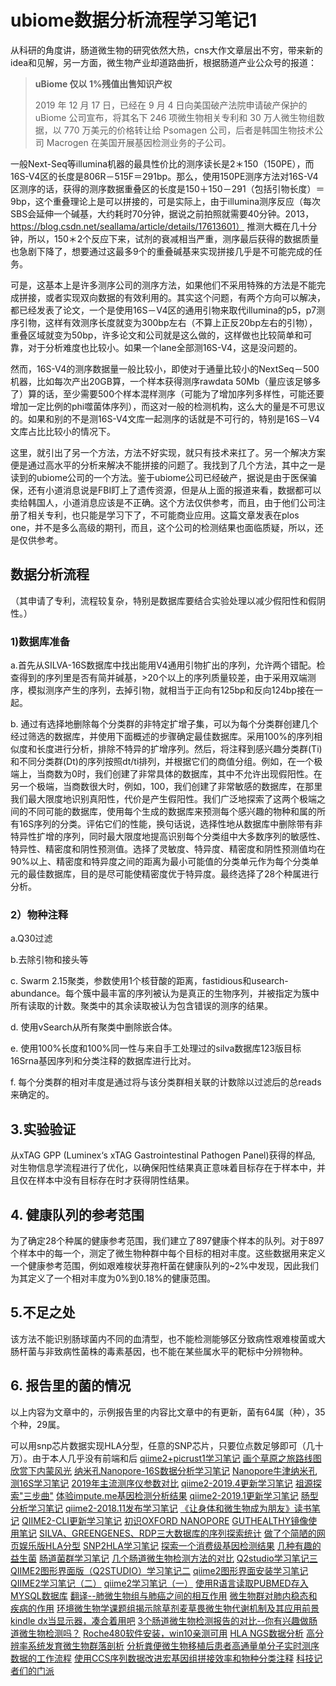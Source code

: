 # ubiome数据分析流程学习笔记1

从科研的角度讲，肠道微生物的研究依然大热，cns大作文章层出不穷，带来新的idea和见解，另一方面，微生物产业却道路曲折，根据肠道产业公众号的报道：

> **uBiome 仅以 1%残值出售知识产权**
>
> 2019 年 12 月 17 日，已经在 9 月 4 日向美国破产法院申请破产保护的 uBiome 公司宣布，将其名下 246 项微生物相关专利和 30 万人微生物组数据，以 770 万美元的价格转让给 Psomagen 公司，后者是韩国生物技术公司 Macrogen 在美国开展基因检测业务的子公司。

一般Next-Seq等illumina机器的最具性价比的测序读长是2＊150（150PE），而16S-V4区的长度是806R－515F＝291bp。那么，使用150PE测序方法对16S-V4区测序的话，获得的测序数据重叠区的长度是150＋150－291（包括引物长度）＝9bp，这个重叠理论上是可以拼接的，可是实际上，由于illumina测序反应（每次SBS会延伸一个碱基，大约耗时70分钟，据说之前拍照就需要40分钟。2013，https://blog.csdn.net/seallama/article/details/17613601） 推测大概在几十分钟，所以，150＊2个反应下来，试剂的衰减相当严重，测序最后获得的数据质量也急剧下降了，想要通过这最多9个的重叠碱基来实现拼接几乎是不可能完成的任务。

可是，这基本上是许多测序公司的测序方法，如果他们不采用特殊的方法是不能完成拼接，或者实现双向数据的有效利用的。其实这个问题，有两个方向可以解决，都已经发表了论文，一个是使用16S－V4区的通用引物来取代illumina的p5，p7测序引物，这样有效测序长度就变为300bp左右（不算上正反20bp左右的引物），重叠区域就变为50bp，许多论文和公司就是这么做的，这样做也比较简单和可靠，对于分析难度也比较小。如果一个lane全部测16S-V4，这是没问题的。

然而，16S-V4的测序数据量一般比较小，即使对于通量比较小的NextSeq－500机器，比如每次产出20GB算，一个样本获得测序rawdata 50Mb（量应该足够多了）算的话，至少需要500个样本混样测序（可能为了增加序列多样性，可能还要增加一定比例的phi噬菌体序列），而这对一般的检测机构，这么大的量是不可思议的。如果和别的不是测16S-V4文库一起测序的话就是不可行的，特别是16S－V4文库占比比较小的情况下。

这里，就引出了另一个方法，方法不好实现，就只有技术来扛了。另一个解决方案便是通过高水平的分析来解决不能拼接的问题了。我找到了几个方法，其中之一是读到的ubiome公司的一个方法。鉴于ubiome公司已经破产，据说是由于医保骗保，还有小道消息说是FBI盯上了遗传资源，但是从上面的报道来看，数据都可以卖给韩国人，小道消息应该是不正确。这个方法仅供参考，而且，由于他们公司注册了相关专利，也只能是学习下了，不可能商业应用。这篇文章发表在plos one，并不是多么高级的期刊，而且，这个公司的检测结果也面临质疑，所以，还是仅供参考。

## **数据分析流程**

（其申请了专利，流程较复杂，特别是数据库要结合实验处理以减少假阳性和假阴性。）

### **1)数据库准备**

a.首先从SILVA-16S数据库中找出能用V4通用引物扩出的序列，允许两个错配。检查得到的序列里是否有简并碱基，>20个以上的序列质量较差，由于采用双端测序，模拟测序产生的序列，去掉引物，就相当于正向有125bp和反向124bp接在一起。

b. 通过有选择地删除每个分类群的非特定扩增子集，可以为每个分类群创建几个经过筛选的数据库，并使用下面概述的步骤确定最佳数据库。采用100%的序列相似度和长度进行分析，排除不特异的扩增序列。然后，将注释到感兴趣分类群(Ti)和不同分类群(Dt)的序列按照dt/ti排列，并根据它们的商值分组。例如，在一个极端上，当商数为0时，我们创建了非常具体的数据库，其中不允许出现假阳性。在另一个极端，当商数很大时，例如，100，我们创建了非常敏感的数据库，在那里我们最大限度地识别真阳性，代价是产生假阳性。我们广泛地探索了这两个极端之间的不同可能的数据库，使用每个生成的数据库来预测每个感兴趣的物种和属的所有16S序列的分类。评佑它们的性能，换句话说，选择性地从数据库中删除带有非特异性扩增的序列，同时最大限度地提高识别每个分类组中大多数序列的敏感性、特异性、精密度和阴性预测值。选择了灵敏度、特异度、精密度和阴性预测值均在90%以上、精密度和特异度之间的距离为最小可能值的分类单元作为每个分类单元的最佳数据库，目的是尽可能使精密度优于特异度。最终选择了28个种属进行分析。

### **2）物种注释**

a.Q30过滤

b.去除引物和接头等

c. Swarm 2.15聚类，参数使用1个核苷酸的距离，fastidious和usearch-abundance。每个簇中最丰富的序列被认为是真正的生物序列，并被指定为簇中所有读取的计数。聚类中的其余读取被认为包含错误的测序的结果。

d. 使用vSearch从所有聚类中删除嵌合体。

e. 使用100%长度和100%同一性与来自手工处理过的silva数据库123版目标16Srna基因序列和分类注释的数据库进行比对。

f. 每个分类群的相对丰度是通过将与该分类群相关联的计数除以过滤后的总reads来确定的。

## **3.实验验证**

从xTAG GPP (Luminex‘s xTAG Gastrointestinal Pathogen Panel)获得的样品, 对生物信息学流程进行了优化，以确保阳性结果真正意味着目标存在于样本中，并且仅在样本中没有目标存在时才获得阴性结果。

## **4.** **健康队列的参考范围**

为了确定28个种属的健康参考范围，我们建立了897健康个样本的队列。对于897个样本中的每一个，测定了微生物种群中每个目标的相对丰度。这些数据用来定义一个健康参考范围，例如艰难梭状芽孢杆菌在健康队列的~2%中发现，因此我们为其定义了一个相对丰度为0%到0.18%的健康范围。

## **5.不足之处**

该方法不能识别肠球菌内不同的血清型，也不能检测能够区分致病性艰难梭菌或大肠杆菌与非致病性菌株的毒素基因，也不能在某些属水平的靶标中分辨物种。

## **6.** **报告里的菌的情况**

以上内容为文章中的，示例报告里的内容比文章中的有更新，菌有64属（种），35个种，29属。

可以用snp芯片数据实现HLA分型，任意的SNP芯片，只要位点数足够即可（几十万）。由于本人几乎没有前端和后
[qiime2+picrust1学习笔记](http://mp.weixin.qq.com/s?__biz=MzIwMDQ3Njk5NA==&mid=2457380311&idx=2&sn=c96b26c9085f70a7b683c29e5d90c6e3&chksm=817095fab6071cec75ac28103042fa570285c852fc99220ec9d8549f5c4e62777f935ab3297f#rd)
[画个草原之旅路线图](http://mp.weixin.qq.com/s?__biz=MzIwMDQ3Njk5NA==&mid=2457380303&idx=1&sn=6026f47e2ccda39bd8e1dd935bea8326&chksm=817095e2b6071cf41bdbb1b680122d1d1a7fa7ca8f204d3c651fffbb7b5abb00b0a96f060428#rd)
[欣赏下内蒙风光](http://mp.weixin.qq.com/s?__biz=MzIwMDQ3Njk5NA==&mid=2457380303&idx=2&sn=2c3382257652cd85ac360d72c446427b&chksm=817095e2b6071cf4e23a74809fcd7f2489d5324d714375460f471a531796bd87a3f2b9a99799#rd)
[纳米孔Nanopore-16S数据分析学习笔记](http://mp.weixin.qq.com/s?__biz=MzIwMDQ3Njk5NA==&mid=2457380285&idx=1&sn=d5525dae50e23ef3bcb38a2ec8f3ea8d&chksm=81709590b6071c8697c0f3606db006f3acfd677100c38fc422ff33fd2e4cc814824408f924aa#rd)
[Nanopore牛津纳米孔测16S学习笔记](http://mp.weixin.qq.com/s?__biz=MzIwMDQ3Njk5NA==&mid=2457380281&idx=1&sn=dbc9ba5820c0e32bc820902fa637db87&chksm=81709594b6071c8208cf24ea5ee59e9dfb8990dee92e0aba48b611fa06fcf3430da41d4f8e19#rd)
[2019年主流测序仪参数对比](http://mp.weixin.qq.com/s?__biz=MzIwMDQ3Njk5NA==&mid=2457380267&idx=1&sn=589f3af8d5d8574acf1c4aeb926589fa&chksm=81709586b6071c90e4460e4ce11dc052671b6d5710a932c816a339d1756f01aa30230e15b05a#rd)
[qiime2-2019.4更新学习笔记](http://mp.weixin.qq.com/s?__biz=MzIwMDQ3Njk5NA==&mid=2457380260&idx=1&sn=3eb486ea668638b970fed8b671cd8a11&chksm=81709589b6071c9f795a2c624770d91644c081979bd8a4e9e9e64f4e3bcc23e9b32d10b746a6#rd)
[祖源探索"三步曲"](http://mp.weixin.qq.com/s?__biz=MzIwMDQ3Njk5NA==&mid=2457380254&idx=1&sn=f5ca938b5a37b1398f12dfffe6a60430&chksm=817095b3b6071ca5cabb3d636d63558f6340ed12e8fc4d160781e7971d70e5f80606ff1e7fbb#rd)
[体验impute.me基因检测分析结果](http://mp.weixin.qq.com/s?__biz=MzIwMDQ3Njk5NA==&mid=2457380249&idx=1&sn=b271d4e485e2b2e34106589931dfbf68&chksm=817095b4b6071ca2a05d112f766a3b89eca3e2918d1a770fa90e5d523b67c639ba3828bfa151#rd)
[qiime2-2019.1更新学习笔记](http://mp.weixin.qq.com/s?__biz=MzIwMDQ3Njk5NA==&mid=2457380245&idx=1&sn=5243c586c7e4cdeeb74feb5deee1f2c1&chksm=817095b8b6071cae82cac2fb4d739addefc9f54ff01baf92cdb231ad28a999c152ffa157e9b8#rd)
[肠型分析学习笔记](http://mp.weixin.qq.com/s?__biz=MzIwMDQ3Njk5NA==&mid=2457380241&idx=1&sn=fc3bf696c9af066ec66fe440de9638dd&chksm=817095bcb6071caadac43575bef9dcd69290e134c2085de6b426250e97a0fe37f8463b4bc22e#rd)
[qiime2-2018.11发布学习笔记](http://mp.weixin.qq.com/s?__biz=MzIwMDQ3Njk5NA==&mid=2457380236&idx=1&sn=6af7c92bb51667c44eeb8a03141396d9&chksm=817095a1b6071cb721e3277848eb70fc323dd75f8e9805f1d2f0ea749f7f680d1e5f53152d0e#rd)
[《让身体和微生物成为朋友》读书笔记](http://mp.weixin.qq.com/s?__biz=MzIwMDQ3Njk5NA==&mid=2457380231&idx=1&sn=f2c7eeba47739b879bec619bbfd6f87b&chksm=817095aab6071cbc8185dad8b5172bad5504386f7329c9e7da4be8c11c9b50bb05f320c638d5#rd)
[QIIME2-CLI更新学习笔记](http://mp.weixin.qq.com/s?__biz=MzIwMDQ3Njk5NA==&mid=2457380226&idx=1&sn=12dcba530c40d5ce021e46b93dca21a5&chksm=817095afb6071cb9dc5cb42fbb4c2c0a9f23c82cc2bec86517d2bdaa66fd0e81866272633aae#rd)
[初识OXFORD NANOPORE](http://mp.weixin.qq.com/s?__biz=MzIwMDQ3Njk5NA==&mid=2457380223&idx=1&sn=1334fb4e924140a00263db365668bf59&chksm=81709552b6071c4404ab745c98e9c5b7c7be297e53f269db8d09f74760614ef990b66c61a2bb#rd)
[GUTHEALTHY镜像使用笔记](http://mp.weixin.qq.com/s?__biz=MzIwMDQ3Njk5NA==&mid=2457380219&idx=1&sn=bb327f3d3ad5202c01e5e36fa0b582df&chksm=81709556b6071c40887decaaeec8c1a7892e0ca1441dc52d7a1e03f28c486a6c2eff5ca0f188#rd)
[SILVA、GREENGENES、RDP三大数据库的序列探索统计](http://mp.weixin.qq.com/s?__biz=MzIwMDQ3Njk5NA==&mid=2457380216&idx=1&sn=4f15fc8741fbcf7114466df97cf64c3a&chksm=81709555b6071c43f129acf515a1980579fc43619befa32939a6964228472356b9c2d1242062#rd)
[做了个简陋的网页娱乐版HLA分型](http://mp.weixin.qq.com/s?__biz=MzIwMDQ3Njk5NA==&mid=2457380212&idx=1&sn=4e7f58ac60aeeff96d5adc93226f0ae9&chksm=81709559b6071c4f40eb6ff9bf71505e477d8bf7b758707e233373152de6c1049752ed30c4ed#rd)
[SNP2HLA学习笔记](http://mp.weixin.qq.com/s?__biz=MzIwMDQ3Njk5NA==&mid=2457380208&idx=1&sn=2d62a300e0592e7c39e219c7cb20d6ce&chksm=8170955db6071c4b7069df6ece33a1a1fe1591e8279884156afb8a7b5a977ff2f828044d3ec5#rd)
[探索一个消费级基因检测结果](http://mp.weixin.qq.com/s?__biz=MzIwMDQ3Njk5NA==&mid=2457380203&idx=1&sn=b994746ea29b3c11083e96595d660111&chksm=81709546b6071c501840b12c829ad4d2381b1d9339fbc0dda0337d23c098b86f205fc2763061#rd)
[几种有趣的益生菌](http://mp.weixin.qq.com/s?__biz=MzIwMDQ3Njk5NA==&mid=2457380198&idx=1&sn=409c3aa9b9a4e84c6366b959cc43aca5&chksm=8170954bb6071c5d05bd9827e89b2129f49973eb0c7243121a3550a89c6d75562280c84280b4#rd)
[肠道菌群学习笔记](http://mp.weixin.qq.com/s?__biz=MzIwMDQ3Njk5NA==&mid=2457380195&idx=1&sn=f1a52bb5ab5019bdd0f4fd396433db5c&chksm=8170954eb6071c581e03337c65806a0c2b442728e4073e566fd4acdc936dc5778741359a22f3#rd)
[几个肠道微生物检测方法的对比](http://mp.weixin.qq.com/s?__biz=MzIwMDQ3Njk5NA==&mid=2457380192&idx=1&sn=b11782e28f2fda6c22982210468e839f&chksm=8170954db6071c5b2fdbbedae6ea1a58954e2c6ec6ef7d0c9c8c9231ac3efe7838b06e6735fc#rd)
[Q2studio学习笔记三](http://mp.weixin.qq.com/s?__biz=MzIwMDQ3Njk5NA==&mid=2457380185&idx=1&sn=8478781403c0a95cd346dca1c235211d&chksm=81709574b6071c624630dbb08a1182d58c2eea6557735f842a9796ae7fbc5e6b181439b9c4c4#rd)
[QIIME2图形界面版（Q2STUDIO）学习笔记二](http://mp.weixin.qq.com/s?__biz=MzIwMDQ3Njk5NA==&mid=2457380182&idx=1&sn=bb202242263b4b9d327820de94103af0&chksm=8170957bb6071c6d9722082762346683d0dfeb8b02bdff416483870d2057100c20286c456969#rd)
[qiime2图形界面安装学习笔记](http://mp.weixin.qq.com/s?__biz=MzIwMDQ3Njk5NA==&mid=2457380179&idx=1&sn=04904bf08dae6092c304ecabe7108bb3&chksm=8170957eb6071c68737a3db07368e7b06f66df5938aef3efdbc97fb09aeaf0e1bcf18f49013f#rd)
[QIIME2学习笔记（二）](http://mp.weixin.qq.com/s?__biz=MzIwMDQ3Njk5NA==&mid=2457380173&idx=1&sn=fbea710a608f9d5ceb9092663069fd32&chksm=81709560b6071c76b8933a7316d4d23ce1386c6a4b8e6907e5d0fc3fa2efd6fbf951d1dc89c7#rd)
[qiime2学习笔记（一）](http://mp.weixin.qq.com/s?__biz=MzIwMDQ3Njk5NA==&mid=2457380169&idx=1&sn=d06e0e491cc1e8b45aafcdafc6c5b114&chksm=81709564b6071c72bb65d7adc5cee6f736cc8eb7d2661fab0d1b3793ad688e89950d7b914f81#rd)
[使用R语言读取PUBMED存入MYSQL数据库](http://mp.weixin.qq.com/s?__biz=MzIwMDQ3Njk5NA==&mid=2457380162&idx=1&sn=de5ee9abc42673a0dbe792c09d19edd1&chksm=8170956fb6071c7989c1992b3618a35b3b4eef702e07e62e2e93cf4c1eb5884e6274ca0afc2d#rd)
[翻译--肺微生物组与肺癌之间的相互作用](http://mp.weixin.qq.com/s?__biz=MzIwMDQ3Njk5NA==&mid=2457380158&idx=1&sn=0f1c326b6e2813300583168e116a3e43&chksm=81709513b6071c0590ca199721c4bea479c4478e12a465cce068a5dd90690e2f41b89551a492#rd)
[微生物群对肺内稳态和疾病的作用](http://mp.weixin.qq.com/s?__biz=MzIwMDQ3Njk5NA==&mid=2457380153&idx=1&sn=9b1137d06a21487ff244b26b6ba4c569&chksm=81709514b6071c025c895cd1c6177883d7b6933932c65e928717a8988795174feea96039fd75#rd)
[环境微生物学课题组揭示除草剂麦草畏微生物代谢机制及其应用前景](http://mp.weixin.qq.com/s?__biz=MzIwMDQ3Njk5NA==&mid=2457380149&idx=1&sn=7e6015f2b679548c56842b17efecccb8&chksm=81709518b6071c0e56f382ae52e99acfbbf75e8e16724c9b9508b17f0bf6cac2144ef40edca9#rd)
[kindle dx当显示器，凑合着用吧](http://mp.weixin.qq.com/s?__biz=MzIwMDQ3Njk5NA==&mid=2457380140&idx=1&sn=2c06143d75d73f0c4665e745fae7c4e7&chksm=81709501b6071c1707125885498a1855becda03328581b0087d39b8f78dde66a8c1c83ce72c6#rd)
[3个肠道微生物检测报告的对比--你有兴趣做肠道微生物检测吗？](http://mp.weixin.qq.com/s?__biz=MzIwMDQ3Njk5NA==&mid=2457380137&idx=1&sn=2c59b8cdfe29bcdc5348953f6619b7e0&chksm=81709504b6071c128850b132f60d2da5a257f22533b3684bed8704c174731abf98796c39125d#rd)
[Roche480软件安装，win10亲测可用](http://mp.weixin.qq.com/s?__biz=MzIwMDQ3Njk5NA==&mid=2457380133&idx=1&sn=76998998d34f4ee59238476126d01e59&chksm=81709508b6071c1efeec99d3a7bcbe8042c6c81b05559c29de40e60e0ecb4679a8dcacbc4c04#rd)
[HLA NGS数据分析](http://mp.weixin.qq.com/s?__biz=MzIwMDQ3Njk5NA==&mid=2457380130&idx=1&sn=70e8cd1d21158cc127fd6271c6600aa1&chksm=8170950fb6071c19db29a163310e7f7d7f94b2843575713251407e4379fcb1190471ce7e016e#rd)
[高分辨率系统发育微生物群落剖析](http://mp.weixin.qq.com/s?__biz=MzIwMDQ3Njk5NA==&mid=2457380127&idx=1&sn=a61c27195016f3bc8a4c455f4c94ea77&chksm=81709532b6071c248e13656e1f54d460a73fe20f772a9cea226049f550960f536e9df4b4c300#rd)
[分析粪便微生物移植后患者高通量单分子实时测序数据的工作流程](http://mp.weixin.qq.com/s?__biz=MzIwMDQ3Njk5NA==&mid=2457380127&idx=2&sn=7b351b39301399cdbc2b3edfdd4d5c78&chksm=81709532b6071c247f8912b359c14231fa9e1681dec12a79535f01ba6edf0713088b1848f03a#rd)
[使用CCS序列数据改进宏基因组拼接效率和物种分类注释](http://mp.weixin.qq.com/s?__biz=MzIwMDQ3Njk5NA==&mid=2457380127&idx=3&sn=aa3dc83ef2213a6a1fd8f0f7a33075d6&chksm=81709532b6071c2475eac0ce0437a8d7c37630b89727c33846e14ac4b2b560ff732ec6200dff#rd)
[科技记者们的门派](http://mp.weixin.qq.com/s?__biz=MzIwMDQ3Njk5NA==&mid=2457380127&idx=4&sn=fbd25f44f2eb1fc030e40df850a86cbf&chksm=81709532b6071c244fd27b07a9c1dfe8e014135074bd85235daa4adc09170323a90694382a09#rd)